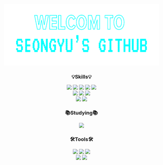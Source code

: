 <div align="center">
<!--   <img src="https://capsule-render.vercel.app/api?type=Waving&color=98D4FF&height=300&section=header&text=SEONGYU's%20GITHUB!&fontSize=60" alt="header"> -->
  <img src="./header.png" alt="header" height="200">
</div>


  
<div align="center">
  <h3>💡Skills💡</h3>
  
  <img src="https://img.shields.io/badge/react-%2320232a.svg?style=for-the-badge&logo=react&logoColor=%2361DAFB">
  <img src="https://img.shields.io/badge/react_native-%2320232a.svg?style=for-the-badge&logo=react&logoColor=%2361DAFB">
  <img src="https://img.shields.io/badge/Next-black?style=for-the-badge&logo=next.js&logoColor=white">
  <img src="https://img.shields.io/badge/typescript-%23007ACC.svg?style=for-the-badge&logo=typescript&logoColor=white">
  <img src="https://img.shields.io/badge/javascript-%23323330.svg?style=for-the-badge&logo=javascript&logoColor=%23F7DF1E">
  
  <br>

  <img src="https://img.shields.io/badge/styled--components-DB7093?style=for-the-badge&logo=styled-components&logoColor=white">
  <img src="https://img.shields.io/badge/Tailwind_CSS-38B2AC?style=for-the-badge&logo=tailwind-css&logoColor=white">
  <img src="https://img.shields.io/badge/css-%231572B6.svg?style=for-the-badge&logo=css3&logoColor=white">

  <br>

  <img src="https://img.shields.io/badge/Axios-5A29E4.svg?style=for-the-badge&logo=axios&logoColor=white" />
  <img src="https://img.shields.io/badge/Zustand-3578E5.svg?style=for-the-badge&logo=Zustand&logoColor=white" />

  <br>
  
  <h3>📚Studying📚</h3>
  <img src="https://img.shields.io/badge/React Query-FF4154.svg?style=for-the-badge&logo=React query&logoColor=white" />

  <br>
  <h3>🛠️Tools🛠️</h3>
  
  <img src="https://img.shields.io/badge/git-F05032.svg?style=for-the-badge&logo=git&logoColor=white" />
  <img src="https://img.shields.io/badge/github-181717.svg?style=for-the-badge&logo=github&logoColor=white" />
  <img src="https://img.shields.io/badge/figma-F24E1E.svg?style=for-the-badge&logo=figma&logoColor=white" />

  <br>
  
  <img src="https://img.shields.io/badge/jira-0052CC.svg?style=for-the-badge&logo=jira&logoColor=white" />
  <a href="https://gratis-walkover-4f0.notion.site/d4ac45e6dbc24bf080af59d27edfec1d?pvs=4"><img src="https://img.shields.io/badge/notion-000000.svg?style=for-the-badge&logo=notion&logoColor=white" /></a>
  
  

  
  
  
  
</div>


<!--
**seongyu-Kim/seongyu-Kim** is a ✨ _special_ ✨ repository because its `README.md` (this file) appears on your GitHub profile.

Here are some ideas to get you started:

- 🔭 I’m currently working on ...
- 🌱 I’m currently learning ...
- 👯 I’m looking to collaborate on ...
- 🤔 I’m looking for help with ...
- 💬 Ask me about ...
- 📫 How to reach me: ...
- 😄 Pronouns: ...
- ⚡ Fun fact: ...
-->
